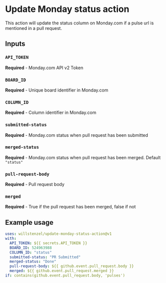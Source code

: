 # Update Monday status action

This action will update the status column on Monday.com if a pulse url
is mentioned in a pull request.

## Inputs

### `API_TOKEN`

**Required** - Monday.com API v2 Token

### `BOARD_ID`

**Required** - Unique board identifier in Monday.com


### `COLUMN_ID`

**Required** - Column identifier in Monday.com


### `submitted-status`

**Required** - Monday.com status when pull request has been submitted


### `merged-status`

**Required** - Monday.com status when pull request has been merged. Default `"status"`


### `pull-request-body`

**Required** - Pull request body

### `merged`

**Required** - True if the pull request has been merged, false if not


## Example usage

```yaml
uses: willstenzel/update-monday-status-action@v1
with:
  API_TOKEN: ${{ secrets.API_TOKEN }}
  BOARD_ID: 524963988
  COLUMN_ID: "status"
  submitted-status: "PR Submitted"
  merged-status: "Done"
  pull-request-body: ${{ github.event.pull_request.body }}
  merged: ${{ github.event.pull_request.merged }}
if: contains(github.event.pull_request.body, 'pulses')
```
